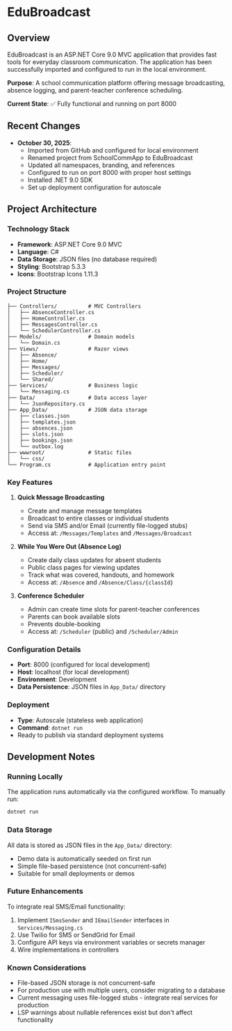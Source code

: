 # EduBroadcast

## Overview
EduBroadcast is an ASP.NET Core 9.0 MVC application that provides fast tools for everyday classroom communication. The application has been successfully imported and configured to run in the local environment.

**Purpose**: A school communication platform offering message broadcasting, absence logging, and parent-teacher conference scheduling.

**Current State**: ✅ Fully functional and running on port 8000

## Recent Changes
- **October 30, 2025**: 
  - Imported from GitHub and configured for local environment
  - Renamed project from SchoolCommApp to EduBroadcast
  - Updated all namespaces, branding, and references
  - Configured to run on port 8000 with proper host settings
  - Installed .NET 9.0 SDK
  - Set up deployment configuration for autoscale

## Project Architecture

### Technology Stack
- **Framework**: ASP.NET Core 9.0 MVC
- **Language**: C#
- **Data Storage**: JSON files (no database required)
- **Styling**: Bootstrap 5.3.3
- **Icons**: Bootstrap Icons 1.11.3

### Project Structure
```
├── Controllers/          # MVC Controllers
│   ├── AbsenceController.cs
│   ├── HomeController.cs
│   ├── MessagesController.cs
│   └── SchedulerController.cs
├── Models/               # Domain models
│   └── Domain.cs
├── Views/                # Razor views
│   ├── Absence/
│   ├── Home/
│   ├── Messages/
│   ├── Scheduler/
│   └── Shared/
├── Services/             # Business logic
│   └── Messaging.cs
├── Data/                 # Data access layer
│   └── JsonRepository.cs
├── App_Data/             # JSON data storage
│   ├── classes.json
│   ├── templates.json
│   ├── absences.json
│   ├── slots.json
│   ├── bookings.json
│   └── outbox.log
├── wwwroot/              # Static files
│   └── css/
└── Program.cs            # Application entry point
```

### Key Features
1. **Quick Message Broadcasting**
   - Create and manage message templates
   - Broadcast to entire classes or individual students
   - Send via SMS and/or Email (currently file-logged stubs)
   - Access at: `/Messages/Templates` and `/Messages/Broadcast`

2. **While You Were Out (Absence Log)**
   - Create daily class updates for absent students
   - Public class pages for viewing updates
   - Track what was covered, handouts, and homework
   - Access at: `/Absence` and `/Absence/Class/{classId}`

3. **Conference Scheduler**
   - Admin can create time slots for parent-teacher conferences
   - Parents can book available slots
   - Prevents double-booking
   - Access at: `/Scheduler` (public) and `/Scheduler/Admin`

### Configuration Details
- **Port**: 8000 (configured for local development)
- **Host**: localhost (for local development)
- **Environment**: Development
- **Data Persistence**: JSON files in `App_Data/` directory

### Deployment
- **Type**: Autoscale (stateless web application)
- **Command**: `dotnet run`
- Ready to publish via standard deployment systems

## Development Notes

### Running Locally
The application runs automatically via the configured workflow. To manually run:
```bash
dotnet run
```

### Data Storage
All data is stored as JSON files in the `App_Data/` directory:
- Demo data is automatically seeded on first run
- Simple file-based persistence (not concurrent-safe)
- Suitable for small deployments or demos

### Future Enhancements
To integrate real SMS/Email functionality:
1. Implement `ISmsSender` and `IEmailSender` interfaces in `Services/Messaging.cs`
2. Use Twilio for SMS or SendGrid for Email
3. Configure API keys via environment variables or secrets manager
4. Wire implementations in controllers

### Known Considerations
- File-based JSON storage is not concurrent-safe
- For production use with multiple users, consider migrating to a database
- Current messaging uses file-logged stubs - integrate real services for production
- LSP warnings about nullable references exist but don't affect functionality
